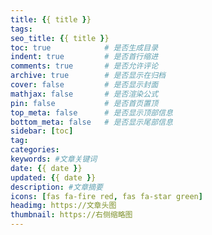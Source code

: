 ```yaml
---
title: {{ title }}
tags:
seo_title: {{ title }}
toc: true            # 是否生成目录
indent: true         # 是否首行缩进
comments: true       # 是否允许评论
archive: true        # 是否显示在归档
cover: false         # 是否显示封面
mathjax: false       # 是否渲染公式
pin: false           # 是否首页置顶
top_meta: false      # 是否显示顶部信息
bottom_meta: false   # 是否显示尾部信息
sidebar: [toc]
tag:
categories: 
keywords: #文章关键词
date: {{ date }}
updated: {{ date }}
description: #文章摘要
icons: [fas fa-fire red, fas fa-star green]
headimg: https://文章头图
thumbnail: https://右侧缩略图
---
```


